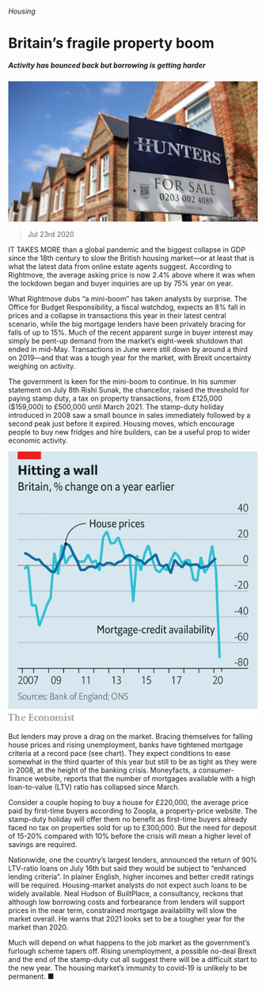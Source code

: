 ###### Housing

# Britain’s fragile property boom 

##### Activity has bounced back but borrowing is getting harder 

![image](images/20200725_BRP503.jpg) 

> Jul 23rd 2020 

IT TAKES MORE than a global pandemic and the biggest collapse in GDP since the 18th century to slow the British housing market—or at least that is what the latest data from online estate agents suggest. According to Rightmove, the average asking price is now 2.4% above where it was when the lockdown began and buyer inquiries are up by 75% year on year.

What Rightmove dubs “a mini-boom” has taken analysts by surprise. The Office for Budget Responsibility, a fiscal watchdog, expects an 8% fall in prices and a collapse in transactions this year in their latest central scenario, while the big mortgage lenders have been privately bracing for falls of up to 15%. Much of the recent apparent surge in buyer interest may simply be pent-up demand from the market’s eight-week shutdown that ended in mid-May. Transactions in June were still down by around a third on 2019—and that was a tough year for the market, with Brexit uncertainty weighing on activity.


The government is keen for the mini-boom to continue. In his summer statement on July 8th Rishi Sunak, the chancellor, raised the threshold for paying stamp duty, a tax on property transactions, from £125,000 ($159,000) to £500,000 until March 2021. The stamp-duty holiday introduced in 2008 saw a small bounce in sales immediately followed by a second peak just before it expired. Housing moves, which encourage people to buy new fridges and hire builders, can be a useful prop to wider economic activity.

![image](images/20200725_BRC562.png) 


But lenders may prove a drag on the market. Bracing themselves for falling house prices and rising unemployment, banks have tightened mortgage criteria at a record pace (see chart). They expect conditions to ease somewhat in the third quarter of this year but still to be as tight as they were in 2008, at the height of the banking crisis. Moneyfacts, a consumer-finance website, reports that the number of mortgages available with a high loan-to-value (LTV) ratio has collapsed since March.

Consider a couple hoping to buy a house for £220,000, the average price paid by first-time buyers according to Zoopla, a property-price website. The stamp-duty holiday will offer them no benefit as first-time buyers already faced no tax on properties sold for up to £300,000. But the need for deposit of 15-20% compared with 10% before the crisis will mean a higher level of savings are required.

Nationwide, one the country’s largest lenders, announced the return of 90% LTV-ratio loans on July 16th but said they would be subject to “enhanced lending criteria”. In plainer English, higher incomes and better credit ratings will be required. Housing-market analysts do not expect such loans to be widely available. Neal Hudson of BuiltPlace, a consultancy, reckons that although low borrowing costs and forbearance from lenders will support prices in the near term, constrained mortgage availablilty will slow the market overall. He warns that 2021 looks set to be a tougher year for the market than 2020.

Much will depend on what happens to the job market as the government’s furlough scheme tapers off. Rising unemployment, a possible no-deal Brexit and the end of the stamp-duty cut all suggest there will be a difficult start to the new year. The housing market’s immunity to covid-19 is unlikely to be permanent. ■

